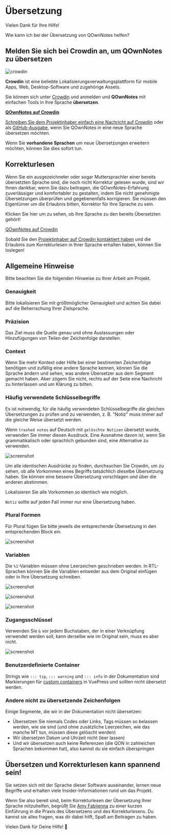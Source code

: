 # Übersetzung

Vielen Dank für Ihre Hilfe!

Wie kann ich bei der Übersetzung von QOwnNotes helfen?

## Melden Sie sich bei Crowdin an, um QOwnNotes zu übersetzen

![crowdin](/img/crowdin.png)

**Crowdin** ist eine beliebte Lokalisierungsverwaltungsplattform für mobile Apps, Web, Desktop-Software und zugehörige Assets.

Sie können sich unter [Crowdin](https://crowdin.com/project/qownnotes/invite) und anmelden und **QOwnNotes** mit einfachen Tools in Ihre Sprache **übersetzen**.

**[QOwnNotes auf Crowdin](screenshot)**

[Schreiben Sie dem Projektinhaber einfach eine Nachricht auf Crowdin](https://crowdin.com/profile/pbek) oder als [GitHub-Ausgabe](https://github.com/pbek/QOwnNotes/issues), wenn Sie QOwnNotes in eine neue Sprache übersetzen möchten.

Wenn Sie **vorhandene Sprachen** um neue Übersetzungen erweitern möchten, können Sie dies sofort tun.

## Korrekturlesen

Wenn Sie ein ausgezeichneter oder sogar Muttersprachler einer bereits übersetzten Sprache sind, die noch nicht Korrektur gelesen wurde, sind wir Ihnen dankbar, wenn Sie dazu beitragen, die QOwnNotes-Erfahrung zuverlässiger und komfortabler zu gestalten, indem Sie nicht genehmigte Übersetzungen überprüfen und gegebenenfalls korrigieren. Sie müssen den Eigentümer um die Erlaubnis bitten, Korrektor für Ihre Sprache zu sein.

Klicken Sie hier um zu sehen, ob Ihre Sprache zu den bereits Übersetzten gehört!

[QOwnNotes auf Crowdin](screenshot)

Sobald Sie den [Projektinhaber auf Crowdin kontaktiert haben](https://crowdin.com/profile/pbek) und die Erlaubnis zum Korrekturlesen in Ihrer Sprache erhalten haben, können Sie loslegen!

## Allgemeine Hinweise

Bitte beachten Sie die folgenden Hinweise zu Ihrer Arbeit am Projekt.

### Genauigkeit

Bitte lokalisieren Sie mit größtmöglicher Genauigkeit und achten Sie dabei auf die Beherrschung Ihrer Zielsprache.

### Präzision

Das Ziel muss die Quelle genau und ohne Auslassungen oder Hinzufügungen von Teilen der Zeichenfolge darstellen.

### Context

Wenn Sie mehr Kontext oder Hilfe bei einer bestimmten Zeichenfolge benötigen und zufällig eine andere Sprache kennen, können Sie die Sprache ändern und sehen, was andere Übersetzer aus dem Segment gemacht haben. Aber zögern Sie nicht, rechts auf der Seite eine Nachricht zu hinterlassen und um Klärung zu bitten.

### Häufig verwendete Schlüsselbegriffe

Es ist notwendig, für die häufig verwendeten Schlüsselbegriffe die gleichen Übersetzungen zu prüfen und zu verwenden, z. B. "Notiz" muss immer auf die gleiche Weise übersetzt werden.

Wenn `trashed notes` auf Deutsch mit `gelöschte Notizen` übersetzt wurde, verwenden Sie immer diesen Ausdruck. Eine Ausnahme davon ist, wenn Sie grammatikalisch oder sprachlich gebunden sind, eine Alternative zu verwenden.

![screenshot](/img/crowdin/screenshot-7.png)

Um alle identischen Ausdrücke zu finden, durchsuchen Sie Crowdin, um zu sehen, ob alle Vorkommen eines Begriffs tatsächlich dieselbe Übersetzung haben. Sie können eine bessere Übersetzung vorschlagen und über die anderen abstimmen.

Lokalisieren Sie alle Vorkommen so identisch wie möglich.

`Notiz` sollte auf jeden Fall immer nur eine Übersetzung haben.

### Plural Formen

Für Plural fügen Sie bitte jeweils die entsprechende Übersetzung in den entsprechenden Block ein.

![screenshot](/img/crowdin/screenshot-4.png)

### Variablen

Die `%1`-Variablen müssen ohne Leerzeichen geschrieben werden. In RTL-Sprachen können Sie die Variablen entweder aus dem Original einfügen oder in Ihre Übersetzung schreiben.

![screenshot](/img/crowdin/screenshot-1.png)

![screenshot](/img/crowdin/screenshot-5.png)

![screenshot](/img/crowdin/screenshot-3.png)

### Zugangsschlüssel

Verwenden Sie `&` vor jedem Buchstaben, der in einer Verknüpfung verwendet werden soll, kann derselbe wie im Original sein, muss es aber nicht.

![screenshot](/img/crowdin/screenshot-4.png)

### Benutzerdefinierte Container

Strings wie `::: tip`, `::: warning` und `::: info` in der Dokumentation sind Markierungen für [custom containers](https://vuepress.vuejs.org/guide/markdown.html#custom-containers) in VuePress und sollten nicht übersetzt werden.

### Andere nicht zu übersetzende Zeichenfolgen

Einige Segmente, die wir in der Dokumentation nicht übersetzen:

- Übersetzen Sie niemals Codes oder Links, Tags müssen so belassen werden, wie sie sind (und ohne zusätzliche Leerzeichen, wie das manche MT tun, müssen diese gelöscht werden)
- Wir übersetzen Datum und Uhrzeit nicht (leer lassen)
- Und wir übersetzen auch keine Referenzen (die QON in zahlreichen Sprachen bekommen hat), also kannst du sie einfach überspringen

## Übersetzen und Korrekturlesen kann spannend sein!

Sie setzen sich mit der Sprache dieser Software auseinander, lernen neue Begriffe und erhalten viele Insider-Informationen rund um das Projekt.

Wenn Sie also bereit sind, beim Korrekturlesen der Übersetzung Ihrer Sprache mitzuhelfen, begrüßt Sie [Amy Fabijenna](https://crowdin.com/profile/rawfreeamy) zu einer kurzen Einführung in die Praxis des Übersetzens und des Korrekturlesens. Du kannst sie alles fragen, was dir dabei hilft, Spaß am Beitragen zu haben.

Vielen Dank für Deine Hilfe! 🙂
